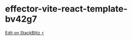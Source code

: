 # effector-vite-react-template-bv42g7

[Edit on StackBlitz ⚡️](https://stackblitz.com/edit/effector-vite-react-template-bv42g7)